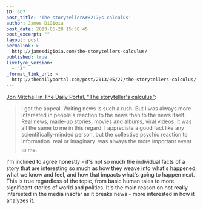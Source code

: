 ```yaml
---
ID: 687
post_title: 'The storyteller&#8217;s calculus'
author: James DiGioia
post_date: 2013-05-28 15:58:45
post_excerpt: ""
layout: post
permalink: >
  http://jamesdigioia.com/the-storytellers-calculus/
published: true
livefyre_version:
  - "3"
_format_link_url: >
  http://thedailyportal.com/post/2013/05/27/the-storytellers-calculus/
---
```

[Jon Mitchell in The Daily Portal, "The storyteller's calculus"][1]:

> I got the appeal. Writing news is such a rush. But I was always more interested in people's reaction to the news than to the news itself. Real news, made-up stories, movies and albums, viral videos, it was all the same to me in this regard. I appreciate a good fact like any scientifically-minded person, but the collective psychic reaction to information  real or imaginary  was always the more important event to me.

I'm inclined to agree honestly - it's not so much the individual facts of a story that are interesting so much as how they weave into what's happened, what we know and feel, and how that impacts what's going to happen next. This is true regardless of the topic, from basic human tales to more significant stories of world and politics. It's the main reason on not really interested in the media insofar as it breaks news - more interested in how it analyzes it.

 [1]: http://thedailyportal.com/post/2013/05/27/the-storytellers-calculus/